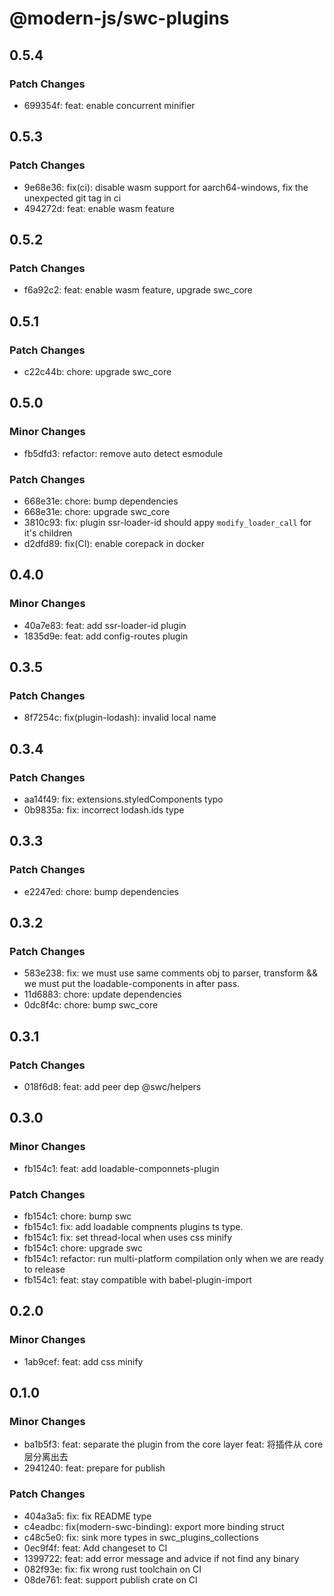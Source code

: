 # @modern-js/swc-plugins

## 0.5.4

### Patch Changes

- 699354f: feat: enable concurrent minifier

## 0.5.3

### Patch Changes

- 9e68e36: fix(ci): disable wasm support for aarch64-windows, fix the unexpected git tag in ci
- 494272d: feat: enable wasm feature

## 0.5.2

### Patch Changes

- f6a92c2: feat: enable wasm feature, upgrade swc_core

## 0.5.1

### Patch Changes

- c22c44b: chore: upgrade swc_core

## 0.5.0

### Minor Changes

- fb5dfd3: refactor: remove auto detect esmodule

### Patch Changes

- 668e31e: chore: bump dependencies
- 668e31e: chore: upgrade swc_core
- 3810c93: fix: plugin ssr-loader-id should appy `modify_loader_call` for it's children
- d2dfd89: fix(CI): enable corepack in docker

## 0.4.0

### Minor Changes

- 40a7e83: feat: add ssr-loader-id plugin
- 1835d9e: feat: add config-routes plugin

## 0.3.5

### Patch Changes

- 8f7254c: fix(plugin-lodash): invalid local name

## 0.3.4

### Patch Changes

- aa14f49: fix: extensions.styledComponents typo
- 0b9835a: fix: incorrect lodash.ids type

## 0.3.3

### Patch Changes

- e2247ed: chore: bump dependencies

## 0.3.2

### Patch Changes

- 583e238: fix: we must use same comments obj to parser, transform && we must put the loadable-components in after pass.
- 11d6883: chore: update dependencies
- 0dc8f4c: chore: bump swc_core

## 0.3.1

### Patch Changes

- 018f6d8: feat: add peer dep @swc/helpers

## 0.3.0

### Minor Changes

- fb154c1: feat: add loadable-componnets-plugin

### Patch Changes

- fb154c1: chore: bump swc
- fb154c1: fix: add loadable compnents plugins ts type.
- fb154c1: fix: set thread-local when uses css minify
- fb154c1: chore: upgrade swc
- fb154c1: refactor: run multi-platform compilation only when we are ready to release
- fb154c1: feat: stay compatible with babel-plugin-import

## 0.2.0

### Minor Changes

- 1ab9cef: feat: add css minify

## 0.1.0

### Minor Changes

- ba1b5f3: feat: separate the plugin from the core layer
  feat: 将插件从 core 层分离出去
- 2941240: feat: prepare for publish

### Patch Changes

- 404a3a5: fix: fix README type
- c4eadbc: fix(modern-swc-binding): export more binding struct
- c48c5e0: fix: sink more types in swc_plugins_collections
- 0ec9f4f: feat: Add changeset to CI
- 1399722: feat: add error message and advice if not find any binary
- 082f93e: fix: fix wrong rust toolchain on CI
- 08de761: feat: support publish crate on CI
